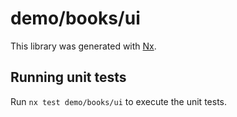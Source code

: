 # demo/books/ui

This library was generated with [Nx](https://nx.dev).

## Running unit tests

Run `nx test demo/books/ui` to execute the unit tests.

